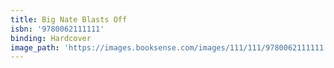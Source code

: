 ```yaml
---
title: Big Nate Blasts Off
isbn: '9780062111111'
binding: Hardcover
image_path: 'https://images.booksense.com/images/111/111/9780062111111.jpg'
---
```


